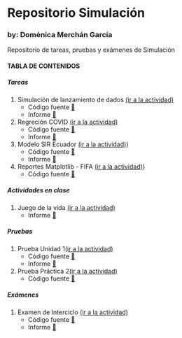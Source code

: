 # Repositorio Simulación
### by: Doménica Merchán García
Repositorio de tareas, pruebas y exámenes de Simulación 


#### TABLA DE CONTENIDOS

##### Tareas
1. Simulación de lanzamiento de dados [(ir a la actividad)](https://github.com/domerchan/Repositorio/tree/main/07-04%20Tarea%201%20(Dados))
    - Código fuente [📌](https://github.com/domerchan/Repositorio/blob/main/07-04%20Tarea%201%20(Dados)/tarea1.py)
    - Informe [📌](https://github.com/domerchan/Repositorio/blob/main/07-04%20Tarea%201%20(Dados)/Informe.pdf)
2. Regreción COVID [(ir a la actividad)](https://github.com/domerchan/Repositorio/tree/main/23-04%20Tarea%202%20(Regresi%C3%B3n%20COVID))
    - Código fuente [📌](https://github.com/domerchan/Repositorio/blob/main/23-04%20Tarea%202%20(Regresi%C3%B3n%20COVID)/Regresion%20COVID.ipynb)
    - Informe [📌](https://github.com/domerchan/Repositorio/blob/main/23-04%20Tarea%202%20(Regresi%C3%B3n%20COVID)/Informe%20Regresion%20COVID.pdf)
3. Modelo SIR Ecuador [(ir a la actividad)](https://github.com/domerchan/Repositorio/tree/main/04-25%20Contagio%20COVID%20SIR))
    - Código fuente [📌](https://github.com/domerchan/Repositorio/blob/main/04-25%20Contagio%20COVID%20SIR/Modelo%20SIR%20-%20contagios%20COVID.ipynb)
    - Informe [📌](https://github.com/domerchan/Repositorio/blob/main/04-25%20Contagio%20COVID%20SIR/Informe%20-%20Modelo%20SIR%20-%20contagios%20COVID.pdf)
5. Reportes Matplotlib - FIFA [(ir a la actividad)](https://github.com/domerchan/Repositorio/tree/main/05-05%20Reportes%20Fifa))
    - Código fuente [📌](https://github.com/domerchan/Repositorio/blob/main/05-05%20Reportes%20Fifa/Reportes%20Fifa.ipynb)


##### Actividades en clase
1. Juego de la vida [(ir a la actividad)](https://github.com/domerchan/Repositorio/tree/main/09-04%20Actividad%201%20(Juego%20de%20la%20vida))
    - Informe [📌](https://github.com/domerchan/Repositorio/blob/main/09-04%20Actividad%201%20(Juego%20de%20la%20vida)/Informe.pdf)


##### Pruebas
1. Prueba Unidad 1[(ir a la actividad)](https://github.com/domerchan/Repositorio/tree/main/12-05%20Prueba%20Pr%C3%A1ctica%201)
    - Código fuente [📌](https://github.com/domerchan/Repositorio/blob/main/12-05%20Prueba%20Pr%C3%A1ctica%201/Prueba.ipynb)
    - Informe [📌](https://github.com/domerchan/Repositorio/blob/main/12-05%20Prueba%20Pr%C3%A1ctica%201/Prueba.pdf)
2. Prueba Práctica 2[(ir a la actividad)](https://github.com/domerchan/Repositorio/tree/main/06-30%20Prueba%20pr%C3%A1ctica%202)
    - Código fuente [📌](https://github.com/domerchan/Repositorio/blob/main/06-30%20Prueba%20pr%C3%A1ctica%202/Prueba.ipynb)


##### Exámenes
1. Examen de Interciclo [(ir a la actividad)](https://github.com/domerchan/Repositorio/tree/main/06-03%20Examen%20Interciclo)
    - Código fuente [📌](https://github.com/domerchan/Repositorio/blob/main/06-03%20Examen%20Interciclo/Examen.ipynb)
    - Informe [📌](https://github.com/domerchan/Repositorio/blob/main/06-03%20Examen%20Interciclo/Informe.pdf)
